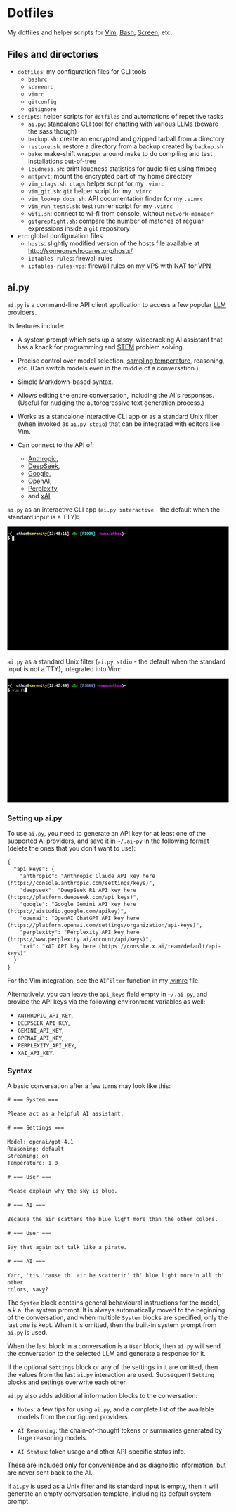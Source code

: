 Dotfiles
========

My dotfiles and helper scripts for [Vim](https://www.vim.org/),
[Bash](https://www.gnu.org/software/bash/),
[Screen](https://www.gnu.org/software/screen/), etc.

Files and directories
---------------------

 * `dotfiles`: my configuration files for CLI tools
    * `bashrc`
    * `screenrc`
    * `vimrc`
    * `gitconfig`
    * `gitignore`
 * `scripts`: helper scripts for `dotfiles` and automations of repetitive tasks
    * `ai.py`: standalone CLI tool for chatting with various LLMs (beware the
      sass though)
    * `backup.sh`: create an encrypted and gzipped tarball from a directory
    * `restore.sh`: restore a directory from a backup created by `backup.sh`
    * `bake`: make-shift wrapper around make to do compiling and test
              installations out-of-tree
    * `loudness.sh`: print loudness statistics for audio files using ffmpeg
    * `mntprvt`: mount the encrypted part of my home directory
    * `vim_ctags.sh`: `ctags` helper script for my `.vimrc`
    * `vim_git.sh`: `git` helper script for my `.vimrc`
    * `vim_lookup_docs.sh`: API documentation finder for my `.vimrc`
    * `vim_run_tests.sh`: test runner script for my `.vimrc`
    * `wifi.sh`: connect to wi-fi from console, without `network-manager`
    * `gitgrepfight.sh`: compare the number of matches of regular expressions
                         inside a `git` repository
 * `etc`: global configuration files
   * `hosts`: slightly modified version of the hosts file available at
     http://someonewhocares.org/hosts/
   * `iptables-rules`: firewall rules
   * `iptables-rules-vps`: firewall rules on my VPS with NAT for VPN

ai.py
-----

`ai.py` is a command-line API client application to access a few popular
[LLM](https://en.wikipedia.org/wiki/Large_language_model) providers.

Its features include:

 * A system prompt which sets up a sassy, wisecracking AI assistant that has a
   knack for programming and [STEM](https://en.wikipedia.org/wiki/Science,_technology,_engineering,_and_mathematics)
   problem solving.

 * Precise control over model selection,
   [sampling temperature](https://en.wikipedia.org/wiki/Softmax_function),
   reasoning, etc. (Can switch models even in the middle of a conversation.)

 * Simple Markdown-based syntax.

 * Allows editing the entire conversation, including the AI's responses.
   (Useful for nudging the autoregressive text generation process.)

 * Works as a standalone interactive CLI app or as a standard Unix filter
   (when invoked as `ai.py stdio`) that can be integrated with editors like
   Vim.

 * Can connect to the API of:

    * [Anthropic](https://www.anthropic.com/),
    * [DeepSeek](https://www.deepseek.com/en),
    * [Google](https://gemini.google.com/),
    * [OpenAI](https://openai.com/),
    * [Perplexity](https://www.perplexity.ai/),
    * and [xAI](https://x.ai/).

`ai.py` as an interactive CLI app (`ai.py interactive` - the default when the
standard input is a TTY):

<img src="https://raw.githubusercontent.com/attilammagyar/dotfiles/main/images/ai-py-interactive.gif" alt="ai.py running as an interactive CLI app" />

`ai.py` as a standard Unix filter (`ai.py stdio` - the default when the
standard input is not a TTY), integrated into Vim:

<img src="https://raw.githubusercontent.com/attilammagyar/dotfiles/main/images/ai-py-vim.gif" alt="ai.py integrated into Vim" />

### Setting up ai.py

To use `ai.py`, you need to generate an API key for at least one of the
supported AI providers, and save it in `~/.ai-py` in the following format
(delete the ones that you don't want to use):

    {
      "api_keys": {
        "anthropic": "Anthropic Claude API key here (https://console.anthropic.com/settings/keys)",
        "deepseek": "DeepSeek R1 API key here (https://platform.deepseek.com/api_keys)",
        "google": "Google Gemini API key here (https://aistudio.google.com/apikey)",
        "openai": "OpenAI ChatGPT API key here (https://platform.openai.com/settings/organization/api-keys)",
        "perplexity": "Perplexity API key here (https://www.perplexity.ai/account/api/keys)",
        "xai": "xAI API key here (https://console.x.ai/team/default/api-keys)"
      }
    }

For the Vim integration, see the `AIFilter` function in my
[.vimrc](https://github.com/attilammagyar/dotfiles/blob/main/dotfiles/vimrc)
file.

Alternatively, you can leave the `api_keys` field empty in `~/.ai-py`, and
provide the API keys via the following environment variables as well:

 * `ANTHROPIC_API_KEY`,
 * `DEEPSEEK_API_KEY`,
 * `GEMINI_API_KEY`,
 * `OPENAI_API_KEY`,
 * `PERPLEXITY_API_KEY`,
 * `XAI_API_KEY`.

### Syntax

A basic conversation after a few turns may look like this:

    # === System ===

    Please act as a helpful AI assistant.

    # === Settings ===

    Model: openai/gpt-4.1
    Reasoning: default
    Streaming: on
    Temperature: 1.0

    # === User ===

    Please explain why the sky is blue.

    # === AI ===

    Because the air scatters the blue light more than the other colors.

    # === User ===

    Say that again but talk like a pirate.

    # === AI ===

    Yarr, 'tis 'cause th' air be scatterin' th' blue light more'n all th' other
    colors, savy?

The `System` block contains general behavioural instructions for the model,
a.k.a. the system prompt. It is always automatically moved to the beginning of
the conversation, and when multiple `System` blocks are specified, only the
last one is kept. When it is omitted, then the built-in system prompt from
`ai.py` is used.

When the last block in a conversation is a `User` block, then `ai.py` will send
the conversation to the selected LLM and generate a response for it.

If the optional `Settings` block or any of the settings in it are omitted, then
the values from the last `ai.py` interaction are used. Subsequent `Setting`
blocks and settings overwrite each other.

`ai.py` also adds additional information blocks to the conversation:

 * `Notes`: a few tips for using `ai.py`, and a complete list of the available
   models from the configured providers.

 * `AI Reasoning`: the chain-of-thought tokens or summaries generated by large
    reasoning models.

 * `AI Status`: token usage and other API-specific status info.

These are included only for convenience and as diagnostic information, but are
never sent back to the AI.

If `ai.py` is used as a Unix filter and its standard input is empty, then it
will generate an empty conversation template, including its default system
prompt.
